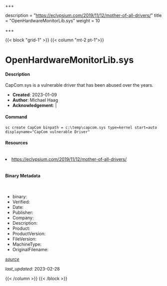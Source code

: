 +++

description = "https://eclypsium.com/2019/11/12/mother-of-all-drivers/"
title = "OpenHardwareMonitorLib.sys"
weight = 10

+++


{{< block "grid-1" >}}
{{< column "mt-2 pt-1">}}


# OpenHardwareMonitorLib.sys

#### Description

CapCom.sys is a vulnerable driver that has been abused over the years.

- **Created**: 2023-01-09
- **Author**: Michael Haag
- **Acknowledgement**:  | [](https://twitter.com/)

#### Command

```
sc create CapCom binpath = c:\temp\capcom.sys type=kernel start=auto displayname="CapCom vulnerable Driver"
```

#### Resources
<br>


<li><a href=" https://eclypsium.com/2019/11/12/mother-of-all-drivers/"> https://eclypsium.com/2019/11/12/mother-of-all-drivers/</a></li>


<br>


#### Binary Metadata
<br>



- binary: 
- Verified: 
- Date: 
- Publisher: 
- Company: 
- Description: 
- Product: 
- ProductVersion: 
- FileVersion: 
- MachineType: 
- OriginalFilename: 

[*source*](https://github.com/magicsword-io/LOLDrivers/tree/main/yaml/openhardwaremonitorlib.sys.yml)

*last_updated:* 2023-02-28


{{< /column >}}
{{< /block >}}
